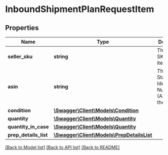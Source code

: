 # InboundShipmentPlanRequestItem

## Properties

Name | Type | Description | Notes
------------ | ------------- | ------------- | -------------
**seller_sku** | **string** | The seller SKU of the item. |
**asin** | **string** | The Amazon Standard Identification Number (ASIN) of the item. |
**condition** | [**\Swagger\Client\Models\Condition**](Condition.md) |  |
**quantity** | [**\Swagger\Client\Models\Quantity**](Quantity.md) |  |
**quantity_in_case** | [**\Swagger\Client\Models\Quantity**](Quantity.md) |  | [optional]
**prep_details_list** | [**\Swagger\Client\Models\PrepDetailsList**](PrepDetailsList.md) |  | [optional]

[[Back to Model list]](../../README.md#documentation-for-models) [[Back to API list]](../../README.md#documentation-for-api-endpoints) [[Back to README]](../../README.md)

